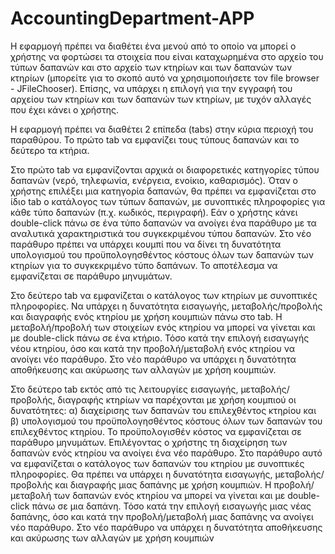 # AccountingDepartment-APP

Η εφαρμογή πρέπει να διαθέτει ένα μενού από το οποίο να μπορεί ο χρήστης να
φορτώσει τα στοιχεία που είναι καταχωρημένα στο αρχείο του τύπων δαπανών και
στο αρχείο των κτηρίων και των δαπανών των κτηρίων (μπορείτε για το σκοπό αυτό
να χρησιμοποιήσετε τον file browser - JFileChooser). Επίσης, να υπάρχει η επιλογή
για την εγγραφή του αρχείου των κτηρίων και των δαπανών των κτηρίων, με τυχόν
αλλαγές που έχει κάνει ο χρήστης.

Η εφαρμογή πρέπει να διαθέτει 2 επίπεδα (tabs) στην κύρια περιοχή του παραθύρου.
Το πρώτο tab να εμφανίζει τους τύπους δαπανών και το δεύτερο τα κτήρια.

Στο πρώτο tab να εμφανίζονται αρχικά οι διαφορετικές κατηγορίες τύπου δαπανών
(νερό, τηλεφωνία, ενέργεια, ενοίκιο, καθαρισμός). Όταν ο χρήστης επιλέξει μια
κατηγορία δαπανών, θα πρέπει να εμφανίζεται στο ίδιο tab ο κατάλογος των τύπων
δαπανών, με συνοπτικές πληροφορίες για κάθε τύπο δαπανών (π.χ. κωδικός,
περιγραφή). Εάν ο χρήστης κάνει double-click πάνω σε ένα τύπο δαπανών να ανοίγει
ένα παράθυρο με τα αναλυτικά χαρακτηριστικά του συγκεκριμένου τύπου δαπανών.
Στο νέο παράθυρο πρέπει να υπάρχει κουμπί που να δίνει τη δυνατότητα
υπολογισμού του προϋπολογησθέντος κόστους όλων των δαπανών των κτηρίων για
το συγκεκριμένο τύπο δαπάνων. Το αποτέλεσμα να εμφανίζεται σε παράθυρο
μηνυμάτων.

Στο δεύτερο tab να εμφανίζεται ο κατάλογος των κτηρίων με συνοπτικές
πληροφορίες. Να υπάρχει η δυνατότητα εισαγωγής, μεταβολής/προβολής και
διαγραφής ενός κτηρίου με χρήση κουμπιών πάνω στο tab. Η μεταβολή/προβολή των
στοιχείων ενός κτηρίου να μπορεί να γίνεται και με double-click πάνω σε ένα κτήριο.
Τόσο κατά την επιλογή εισαγωγής νέου κτηρίου, όσο και κατά την
προβολή/μεταβολή ενός κτηρίου να ανοίγει νέο παράθυρο. Στο νέο παράθυρο να
υπάρχει η δυνατότητα αποθήκευσης και ακύρωσης των αλλαγών με χρήση κουμπιών.

Στο δεύτερο tab εκτός από τις λειτουργίες εισαγωγής, μεταβολής/προβολής,
διαγραφής κτηρίων να παρέχονται με χρήση κουμπιού οι δυνατότητες: α) διαχείρισης
των δαπανών του επιλεχθέντος κτηρίου και β) υπολογισμού του προϋπολογησθέντος
κόστους όλων των δαπανών του επιλεχθέντος κτηρίου. Το προϋπολογισθέν κόστος να
εμφανίζεται σε παράθυρο μηνυμάτων. Επιλέγοντας ο χρήστης τη διαχείρηση των 
δαπανών ενός κτηρίου να ανοίγει ένα νέο παράθυρο. Στο παράθυρο αυτό να
εμφανίζεται ο κατάλογος των δαπανών του κτηρίου με συνοπτικές πληροφορίες. Θα
πρέπει να υπάρχει η δυνατότητα εισαγωγής, μεταβολής/προβολής και διαγραφής μιας
δαπάνης με χρήση κουμπιών. Η προβολή/μεταβολή των δαπανών ενός κτηρίου να
μπορεί να γίνεται και με double-click πάνω σε μια δαπάνη. Τόσο κατά την επιλογή
εισαγωγής μιας νέας δαπάνης, όσο και κατά την προβολή/μεταβολή μιας δαπάνης να
ανοίγει νέο παράθυρο. Στο νέο παράθυρο να υπάρχει η δυνατότητα αποθήκευσης και
ακύρωσης των αλλαγών με χρήση κουμπιών
